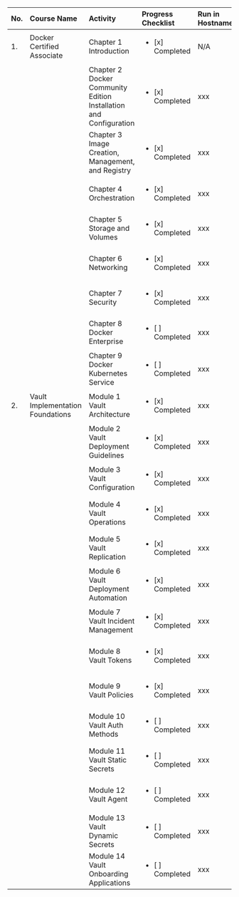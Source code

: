 | No. |  Course Name | Activity | Progress Checklist | Run in Hostname | Duration  | Notes  | Prerequisites |
|:-----|:--------------|:----------|:----------|:----------|:-----------|:--------|:---------------|
| 1. | Docker Certified Associate | Chapter 1 Introduction | <ul><li>[x] Completed</li></ul> | N/A |  11 Minute | Login Account presales-msi.outlook.com | Cloud Guru |
|   |  | Chapter 2 Docker Community Edition Installation and Configuration | <ul><li>[x] Completed</li></ul> | xxx |  3 hours 15 minute | N/A | N/A |
|   |  | Chapter 3 Image Creation, Management, and Registry | <ul><li>[x] Completed</li></ul> | xxx |  3 hours 15 minute | N/A | N/A |
|   |  | Chapter 4 Orchestration | <ul><li>[x] Completed</li></ul> | xxx |  3 hours  | N/A | N/A |
|   |  | Chapter 5 Storage and Volumes | <ul><li>[x] Completed</li></ul> | xxx |  2 hours | N/A | N/A |
|   |  | Chapter 6 Networking | <ul><li>[x] Completed</li></ul> | xxx |  2 hour | N/A | N/A |
|   |  | Chapter 7 Security | <ul><li>[x] Completed</li></ul> | xxx |  1 hour | N/A | N/A |
|   |  | Chapter 8 Docker Enterprise | <ul><li>[ ] Completed</li></ul> | xxx |  2 hours  | N/A | N/A |
|   |  | Chapter 9 Docker Kubernetes Service | <ul><li>[ ] Completed</li></ul> | xxx |  3 hours  | N/A | N/A |
| 2. | Vault Implementation Foundations | Module 1 Vault Architecture | <ul><li>[x] Completed</li></ul> | xxx |  1 hour  | N/A | N/A |
|   |   | Module 2 Vault Deployment Guidelines | <ul><li>[x] Completed</li></ul> | xxx |  2 hours  | N/A | N/A |
|   |   | Module 3 Vault Configuration | <ul><li>[x] Completed</li></ul> | xxx |  2 hours  | N/A | N/A |
|   |   | Module 4 Vault Operations | <ul><li>[x] Completed</li></ul> | xxx |  2 hours  | N/A | N/A |
|   |   | Module 5 Vault Replication | <ul><li>[x] Completed</li></ul> | xxx |  1 hour  | N/A | N/A |
|   |   | Module 6 Vault Deployment Automation | <ul><li>[x] Completed</li></ul> | xxx |  30 minutes  | N/A | N/A |
|   |   | Module 7 Vault Incident Management | <ul><li>[x] Completed</li></ul> | xxx |  30 minutes  | N/A | N/A |
|   |   | Module 8 Vault Tokens | <ul><li>[x] Completed</li></ul> | xxx |  30 minutes  | N/A | N/A |
|   |   | Module 9 Vault Policies | <ul><li>[x] Completed</li></ul> | xxx |  1 hour  | N/A | N/A |
|   |   | Module 10 Vault Auth Methods | <ul><li>[ ] Completed</li></ul> | xxx |  xxx  | N/A | N/A |
|   |   | Module 11 Vault Static Secrets | <ul><li>[ ] Completed</li></ul> | xxx |  xxx  | N/A | N/A |
|   |   | Module 12 Vault Agent | <ul><li>[ ] Completed</li></ul> | xxx |  xxx  | N/A | N/A |
|   |   | Module 13 Vault Dynamic Secrets | <ul><li>[ ] Completed</li></ul> | xxx |  xxx  | N/A | N/A |
|   |   | Module 14 Vault Onboarding Applications | <ul><li>[ ] Completed</li></ul> | xxx |  xxx  | N/A | N/A |
